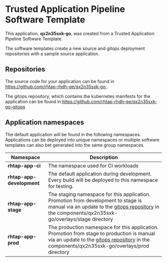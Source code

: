 # Trusted Application Pipeline Software Template

This application, **qx2n35sxk-go**, was created from a Trusted Application Pipeline Software Template.

The software templates create a new source and gitops deployment repositories with a sample source application. 

## Repositories

The source code for your application can be found in [https://github.com/rhtap-rhdh-qe/qx2n35sxk-go ](https://github.com/rhtap-rhdh-qe/qx2n35sxk-go ).
 
The gitops repository, which contains the kubernetes manifests for the application can be found in 
[https://github.com/rhtap-rhdh-qe/qx2n35sxk-go-gitops ](https://github.com/rhtap-rhdh-qe/qx2n35sxk-go-gitops ) 

## Application namespaces 

The default application will be found in the following namespaces. Applications can be deployed into unique namespaces or multiple software templates can also bet generated into the same group namespaces.  

|  Namespace   |  Description   |  
| -------- | -------- |
| **rhtap-app-ci** | The namespace used for CI workloads |
| **rhtap-app-development** | The default application during development. Every build will be deployed to this namespace for testing. |
| **rhtap-app-stage** | The staging namespace for this application. Promotion from development to stage is manual via an update to the [gitops repository](https://github.com/rhtap-rhdh-qe/qx2n35sxk-go-gitops ) in the components/qx2n35sxk-go/overlays/stage directory |
| **rhtap-app-prod** | The production namespace for this application. Promotion from stage to production is manual via an update to the [gitops repository](https://github.com/rhtap-rhdh-qe/qx2n35sxk-go-gitops ) in the components/qx2n35sxk-go/overlays/prod directory |